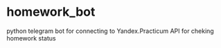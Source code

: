 # homework_bot
python telegram bot for connecting to Yandex.Practicum API for cheking homework status
